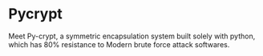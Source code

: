 # Pycrypt
Meet Py-crypt, a symmetric encapsulation system built solely with python, which has 80% resistance to Modern brute force attack softwares.
